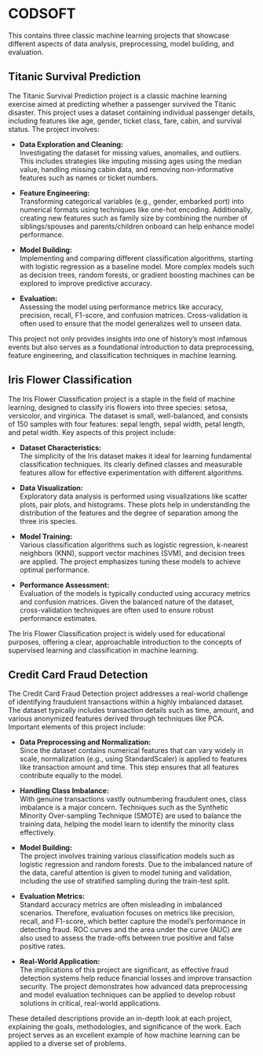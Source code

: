 # CODSOFT
This contains three classic machine learning projects that showcase different aspects of data analysis, preprocessing, model building, and evaluation.
## Titanic Survival Prediction

The Titanic Survival Prediction project is a classic machine learning exercise aimed at predicting whether a passenger survived the Titanic disaster. This project uses a dataset containing individual passenger details, including features like age, gender, ticket class, fare, cabin, and survival status. The project involves:

- **Data Exploration and Cleaning:**  
  Investigating the dataset for missing values, anomalies, and outliers. This includes strategies like imputing missing ages using the median value, handling missing cabin data, and removing non-informative features such as names or ticket numbers.

- **Feature Engineering:**  
  Transforming categorical variables (e.g., gender, embarked port) into numerical formats using techniques like one-hot encoding. Additionally, creating new features such as family size by combining the number of siblings/spouses and parents/children onboard can help enhance model performance.

- **Model Building:**  
  Implementing and comparing different classification algorithms, starting with logistic regression as a baseline model. More complex models such as decision trees, random forests, or gradient boosting machines can be explored to improve predictive accuracy.

- **Evaluation:**  
  Assessing the model using performance metrics like accuracy, precision, recall, F1-score, and confusion matrices. Cross-validation is often used to ensure that the model generalizes well to unseen data.

This project not only provides insights into one of history’s most infamous events but also serves as a foundational introduction to data preprocessing, feature engineering, and classification techniques in machine learning.

## Iris Flower Classification

The Iris Flower Classification project is a staple in the field of machine learning, designed to classify iris flowers into three species: setosa, versicolor, and virginica. The dataset is small, well-balanced, and consists of 150 samples with four features: sepal length, sepal width, petal length, and petal width. Key aspects of this project include:

- **Dataset Characteristics:**  
  The simplicity of the Iris dataset makes it ideal for learning fundamental classification techniques. Its clearly defined classes and measurable features allow for effective experimentation with different algorithms.

- **Data Visualization:**  
  Exploratory data analysis is performed using visualizations like scatter plots, pair plots, and histograms. These plots help in understanding the distribution of the features and the degree of separation among the three iris species.

- **Model Training:**  
  Various classification algorithms such as logistic regression, k-nearest neighbors (KNN), support vector machines (SVM), and decision trees are applied. The project emphasizes tuning these models to achieve optimal performance.

- **Performance Assessment:**  
  Evaluation of the models is typically conducted using accuracy metrics and confusion matrices. Given the balanced nature of the dataset, cross-validation techniques are often used to ensure robust performance estimates.

The Iris Flower Classification project is widely used for educational purposes, offering a clear, approachable introduction to the concepts of supervised learning and classification in machine learning.

## Credit Card Fraud Detection

The Credit Card Fraud Detection project addresses a real-world challenge of identifying fraudulent transactions within a highly imbalanced dataset. The dataset typically includes transaction details such as time, amount, and various anonymized features derived through techniques like PCA. Important elements of this project include:

- **Data Preprocessing and Normalization:**  
  Since the dataset contains numerical features that can vary widely in scale, normalization (e.g., using StandardScaler) is applied to features like transaction amount and time. This step ensures that all features contribute equally to the model.

- **Handling Class Imbalance:**  
  With genuine transactions vastly outnumbering fraudulent ones, class imbalance is a major concern. Techniques such as the Synthetic Minority Over-sampling Technique (SMOTE) are used to balance the training data, helping the model learn to identify the minority class effectively.

- **Model Building:**  
  The project involves training various classification models such as logistic regression and random forests. Due to the imbalanced nature of the data, careful attention is given to model tuning and validation, including the use of stratified sampling during the train-test split.

- **Evaluation Metrics:**  
  Standard accuracy metrics are often misleading in imbalanced scenarios. Therefore, evaluation focuses on metrics like precision, recall, and F1-score, which better capture the model’s performance in detecting fraud. ROC curves and the area under the curve (AUC) are also used to assess the trade-offs between true positive and false positive rates.

- **Real-World Application:**  
  The implications of this project are significant, as effective fraud detection systems help reduce financial losses and improve transaction security. The project demonstrates how advanced data preprocessing and model evaluation techniques can be applied to develop robust solutions in critical, real-world applications.

These detailed descriptions provide an in-depth look at each project, explaining the goals, methodologies, and significance of the work. Each project serves as an excellent example of how machine learning can be applied to a diverse set of problems.
